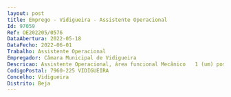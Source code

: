 ```yaml
--- 
layout: post
title: Emprego - Vidigueira - Assistente Operacional
Id: 97059
Ref: OE202205/0576
DataAbertura: 2022-05-18
DataFecho: 2022-06-01
Trabalho: Assistente Operacional
Empregador: Câmara Municipal de Vidigueira
Descricao: Assistente Operacional, área funcional Mecânico   1 (um) posto de trabalho, Grau 1 de complexidade funcional na carreira e categoria de Assistente Operacional, com funções de natureza executiva, de caráter manual ou mecânico, enquadradas em diretivas gerais bem definidas e com graus de complexidade variáveis, manutenção e limpeza de equipamentos e espaços envolventes e reparação dos mesmos, entre outras tarefas inerentes às funções de mecânico, solicitadas pelos superiores e integradas na carreira e categoria de Assistente Operacional, para constituição de vínculo de emprego público na modalidade de contrato de trabalho em funções públicas, por tempo indeterminado.
CodigoPostal: 7960-225 VIDIGUEIRA
Concelho: Vidigueira
Distrito: Beja
--- 
```

